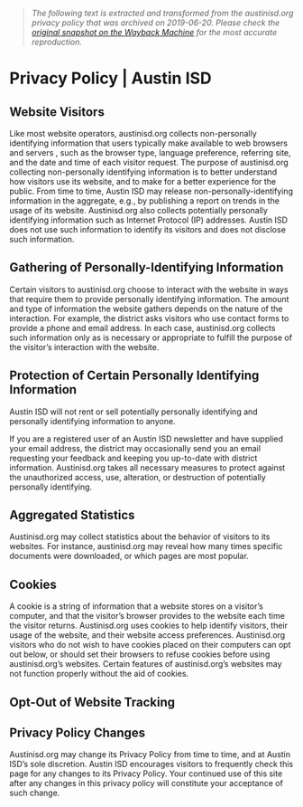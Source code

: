 > *The following text is extracted and transformed from the austinisd.org privacy policy that was archived on 2019-06-20. Please check the [original snapshot on the Wayback Machine](https://web.archive.org/web/20190620142019id_/https%3A//www.austinisd.org/privacy-policy) for the most accurate reproduction.*

# Privacy Policy | Austin ISD

## Website Visitors

Like most website operators, austinisd.org collects non-personally identifying information that users typically make available to web browsers and servers , such as the browser type, language preference, referring site, and the date and time of each visitor request. The purpose of austinisd.org collecting non-personally identifying information is to better understand how visitors use its website, and to make for a better experience for the public. From time to time, Austin ISD may release non-personally-identifying information in the aggregate, e.g., by publishing a report on trends in the usage of its website. Austinisd.org also collects potentially personally identifying information such as Internet Protocol (IP) addresses. Austin ISD does not use such information to identify its visitors and does not disclose such information.

## Gathering of Personally-Identifying Information

Certain visitors to austinisd.org choose to interact with the website in ways that require them to provide personally identifying information. The amount and type of information the website gathers depends on the nature of the interaction. For example, the district asks visitors who use contact forms to provide a phone and email address. In each case, austinisd.org collects such information only as is necessary or appropriate to fulfill the purpose of the visitor’s interaction with the website.

## Protection of Certain Personally Identifying Information

Austin ISD will not rent or sell potentially personally identifying and personally identifying information to anyone.

If you are a registered user of an Austin ISD newsletter and have supplied your email address, the district may occasionally send you an email requesting your feedback and keeping you up-to-date with district information. Austinisd.org takes all necessary measures to protect against the unauthorized access, use, alteration, or destruction of potentially personally identifying.

## Aggregated Statistics

Austinisd.org may collect statistics about the behavior of visitors to its websites. For instance, austinisd.org may reveal how many times specific documents were downloaded, or which pages are most popular.

## Cookies

A cookie is a string of information that a website stores on a visitor’s computer, and that the visitor’s browser provides to the website each time the visitor returns. Austinisd.org uses cookies to help identify visitors, their usage of the website, and their website access preferences. Austinisd.org visitors who do not wish to have cookies placed on their computers can opt out below, or should set their browsers to refuse cookies before using austinisd.org’s websites. Certain features of austinisd.org’s websites may not function properly without the aid of cookies.

## Opt-Out of Website Tracking

## Privacy Policy Changes

Austinisd.org may change its Privacy Policy from time to time, and at Austin ISD’s sole discretion. Austin ISD encourages visitors to frequently check this page for any changes to its Privacy Policy. Your continued use of this site after any changes in this privacy policy will constitute your acceptance of such change.
